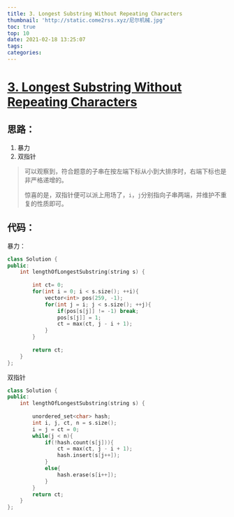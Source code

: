 ```yaml
---
title: 3. Longest Substring Without Repeating Characters
thumbnail: 'http://static.come2rss.xyz/尼尔机械.jpg'
toc: true
top: 10
date: 2021-02-18 13:25:07
tags:
categories:
---
```




# [3. Longest Substring Without Repeating Characters](https://leetcode-cn.com/problems/longest-substring-without-repeating-characters/)



## 思路：

1. 暴力
2. 双指针

> 可以观察到，符合题意的子串在按左端下标从小到大排序时，右端下标也是非严格递增的。
>
> 惊喜的是，双指针便可以派上用场了，`i`，`j`分别指向子串两端，并维护不重复的性质即可。

<!-- more -->

## 代码：

暴力：

```c++
class Solution {
public:
    int lengthOfLongestSubstring(string s) {
        
        int ct= 0;
        for(int i = 0; i < s.size(); ++i){
            vector<int> pos(259, -1);
            for(int j = i; j < s.size(); ++j){
                if(pos[s[j]] != -1) break;
                pos[s[j]] = 1;
                ct = max(ct, j - i + 1);
            }
        }
            
        return ct;
    }
};
```



双指针

```c++
class Solution {
public:
    int lengthOfLongestSubstring(string s) {
        
        unordered_set<char> hash;
        int i, j, ct, n = s.size(); 
        i = j = ct = 0;
        while(j < n){
            if(!hash.count(s[j])){
                ct = max(ct, j - i + 1);
                hash.insert(s[j++]);
            } 
            else{
                hash.erase(s[i++]);
            }
        }
        return ct;
    }
};
```

